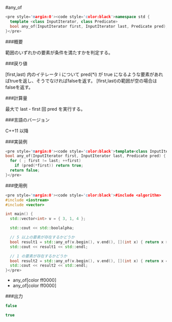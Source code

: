 #any_of
```cpp
<pre style='margin:0'><code style='color:black'>namespace std {
  template <class InputIterator, class Predicate>
  bool any_of(InputIterator first, InputIterator last, Predicate pred);
}</pre>
```

###概要

範囲のいずれかの要素が条件を満たすかを判定する。


###戻り値

<p>[first,last) 内のイテレータ i について pred(*i) が true になるような要素があればtrueを返し、そうでなければfalseを返す。
[first,last)の範囲が空の場合はfalseを返す。</p>

###計算量

最大で last - first 回 pred を実行する。


###言語のバージョン

C++11 以降


###実装例

```cpp
<pre style='margin:0'><code style='color:black'>template<class InputIterator, class Predicate>
bool any_of(InputIterator first, InputIterator last, Predicate pred) {
  for ( ; first != last; ++first)
    if (pred(*first)) return true;
  return false;
}</pre>
```

###使用例

```cpp
<pre style='margin:0'><code style='color:black'>#include <algorithm>
#include <iostream>
#include <vector>

int main() {
  std::vector<int> v = { 3, 1, 4 };

  std::cout << std::boolalpha;

  // 5 以上の要素が存在するかどうか
  bool result1 = std::any_of(v.begin(), v.end(), [](int x) { return x >= 5; });
  std::cout << result1 << std::endl;

  // 1 の要素が存在するかどうか
  bool result2 = std::any_of(v.begin(), v.end(), [](int x) { return x == 1; });
  std::cout << result2 << std::endl;
}</pre>
```
* any_of[color ff0000]
* any_of[color ff0000]

###出力

```cpp
false

true
```

